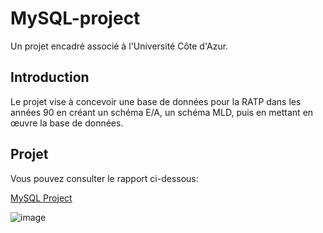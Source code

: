 # MySQL-project
Un projet encadré associé à l'Université Côte d'Azur.

## Introduction
Le projet vise à concevoir une base de données pour la RATP dans les années 90 en créant un schéma E/A, un schéma MLD, puis en mettant en œuvre la base de données.

## Projet
Vous pouvez consulter le rapport ci-dessous: 

[MySQL Project](https://github.com/marktr11/MySQL-project/blob/main/RAPPORT_Final1.pdf)

![image](https://github.com/marktr11/MySQL-project/assets/127848482/7134abfb-748a-4b1c-8634-d106c068a522)


